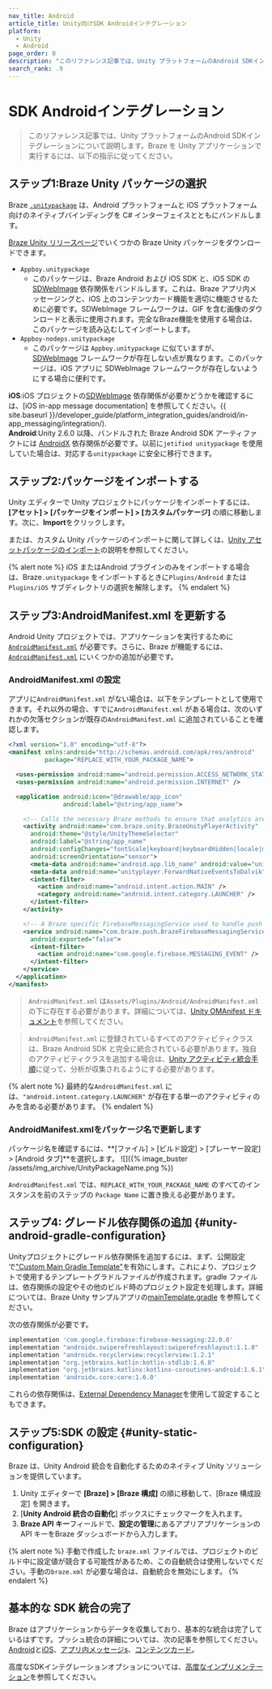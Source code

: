 ```yaml
---
nav_title: Android
article_title: Unity向けSDK Androidインテグレーション
platform: 
  - Unity
  - Android
page_order: 0
description: "このリファレンス記事では、Unity プラットフォームのAndroid SDKインテグレーションについて説明します。"
search_rank: .9
---
```


# SDK Androidインテグレーション

> このリファレンス記事では、Unity プラットフォームのAndroid SDKインテグレーションについて説明します。Braze を Unity アプリケーションで実行するには、以下の指示に従ってください。

## ステップ1:Braze Unity パッケージの選択

Braze [`.unitypackage`](https://docs.unity3d.com/Manual/AssetPackages.html) は、Android プラットフォームと iOS プラットフォーム向けのネイティブバインディングを C# インターフェイスとともにバンドルします。

[Braze Unity リリースページ](https://github.com/Appboy/appboy-unity-sdk/releases)でいくつかの Braze Unity パッケージをダウンロードできます。
 
- `Appboy.unitypackage`
    - このパッケージは、Braze Android および iOS SDK と、iOS SDK の [SDWebImage](https://github.com/SDWebImage/SDWebImage) 依存関係をバンドルします。これは、Braze アプリ内メッセージングと、iOS 上のコンテンツカード機能を適切に機能させるために必要です。SDWebImage フレームワークは、GIF を含む画像のダウンロードと表示に使用されます。完全なBraze機能を使用する場合は、このパッケージを読み込むしてインポートします。
- `Appboy-nodeps.unitypackage`
    - このパッケージは `Appboy.unitypackage` に似ていますが、[SDWebImage](https://github.com/SDWebImage/SDWebImage) フレームワークが存在しない点が異なります。このパッケージは、iOS アプリに SDWebImage フレームワークが存在しないようにする場合に便利です。

**iOS**:iOS プロジェクトの[SDWebImage](https://github.com/SDWebImage/SDWebImage) 依存関係が必要かどうかを確認するには、[iOS in-app message documentation] を参照してください。{{ site.baseurl }}/developer_guide/platform_integration_guides/android/in-app_messaging/integration/).<br>
**Android**:Unity 2.6.0 以降、バンドルされた Braze Android SDK アーティファクトには [AndroidX](https://developer.android.com/jetpack/androidx) 依存関係が必要です。以前に`jetified unitypackage` を使用していた場合は、対応する`unitypackage` に安全に移行できます。

## ステップ2:パッケージをインポートする

Unity エディターで Unity プロジェクトにパッケージをインポートするには、**[アセット] > [パッケージをインポート] > [カスタムパッケージ]** の順に移動します。次に、**Import**をクリックします。

または、カスタム Unity パッケージのインポートに関して詳しくは、[Unity アセットパッケージのインポート](https://docs.unity3d.com/Manual/AssetPackages.html)の説明を参照してください。 

{% alert note %}
iOS またはAndroid プラグインのみをインポートする場合は、Braze`.unitypackage` をインポートするときに`Plugins/Android` または`Plugins/iOS` サブディレクトリの選択を解除します。
{% endalert %}

## ステップ3:AndroidManifest.xml を更新する

Android Unity プロジェクトでは、アプリケーションを実行するために [`AndroidManifest.xml`](https://docs.unity3d.com/Manual/android-manifest.html) が必要です。さらに、Braze が機能するには、[`AndroidManifest.xml`](https://docs.unity3d.com/Manual/android-manifest.html) にいくつかの追加が必要です。

### AndroidManifest.xml の設定

アプリに`AndroidManifest.xml` がない場合は、以下をテンプレートとして使用できます。それ以外の場合、すでに`AndroidManifest.xml` がある場合は、次のいずれかの欠落セクションが既存の`AndroidManifest.xml` に追加されていることを確認します。

```xml
<?xml version="1.0" encoding="utf-8"?>
<manifest xmlns:android="http://schemas.android.com/apk/res/android"
          package="REPLACE_WITH_YOUR_PACKAGE_NAME">

  <uses-permission android:name="android.permission.ACCESS_NETWORK_STATE" />
  <uses-permission android:name="android.permission.INTERNET" />

  <application android:icon="@drawable/app_icon" 
               android:label="@string/app_name">

    <!-- Calls the necessary Braze methods to ensure that analytics are collected and that push notifications are properly forwarded to the Unity application. -->
    <activity android:name="com.braze.unity.BrazeUnityPlayerActivity" 
      android:theme="@style/UnityThemeSelector"
      android:label="@string/app_name" 
      android:configChanges="fontScale|keyboard|keyboardHidden|locale|mnc|mcc|navigation|orientation|screenLayout|screenSize|smallestScreenSize|uiMode|touchscreen" 
      android:screenOrientation="sensor">
      <meta-data android:name="android.app.lib_name" android:value="unity" />
      <meta-data android:name="unityplayer.ForwardNativeEventsToDalvik" android:value="true" />
      <intent-filter>
        <action android:name="android.intent.action.MAIN" />
        <category android:name="android.intent.category.LAUNCHER" />
      </intent-filter>
    </activity>

    <!-- A Braze specific FirebaseMessagingService used to handle push notifications. -->
    <service android:name="com.braze.push.BrazeFirebaseMessagingService"
      android:exported="false">
      <intent-filter>
        <action android:name="com.google.firebase.MESSAGING_EVENT" />
      </intent-filter>
    </service>
  </application>
</manifest>
```

> `AndroidManifest.xml` は`Assets/Plugins/Android/AndroidManifest.xml` の下に存在する必要があります。詳細については、[Unity OMAnifest ドキュメント](https://docs.unity3d.com/Manual/android-manifest.html)を参照してください。

> `AndroidManifest.xml` に登録されているすべてのアクティビティクラスは、Braze Android SDK と完全に統合されている必要があります。独自のアクティビティクラスを追加する場合は、[Unity アクティビティ統合手順](#extending-braze-unity-player)に従って、分析が収集されるようにする必要があります。

{% alert note %}
最終的な`AndroidManifest.xml` には、`"android.intent.category.LAUNCHER"` が存在する単一のアクティビティのみを含める必要があります。
{% endalert %}

### AndroidManifest.xmlをパッケージ名で更新します

パッケージ名を確認するには、**[ファイル] > [ビルド設定] > [プレーヤー設定] > [Android タブ]**を選択します。
![]({% image_buster /assets/img_archive/UnityPackageName.png %})

`AndroidManifest.xml` では、`REPLACE_WITH_YOUR_PACKAGE_NAME` のすべてのインスタンスを前のステップの `Package Name` に置き換える必要があります。

## ステップ4: グレードル依存関係の追加 {#unity-android-gradle-configuration}

Unityプロジェクトにグレードル依存関係を追加するには、まず、公開設定で["Custom Main Gradle Template"](https://docs.unity3d.com/Manual/class-PlayerSettingsAndroid.html#Publishing)を有効にします。これにより、プロジェクトで使用するテンプレートグラドルファイルが作成されます。gradle ファイルは、依存関係の設定やその他のビルド時のプロジェクト設定を処理します。詳細については、Braze Unity サンプルアプリの[mainTemplate.gradle](https://github.com/braze-inc/braze-unity-sdk/blob/master/unity-samples/Assets/Plugins/Android/mainTemplate.gradle) を参照してください。

次の依存関係が必要です。

```groovy
implementation 'com.google.firebase:firebase-messaging:22.0.0'
implementation "androidx.swiperefreshlayout:swiperefreshlayout:1.1.0"
implementation "androidx.recyclerview:recyclerview:1.2.1"
implementation "org.jetbrains.kotlin:kotlin-stdlib:1.6.0"
implementation "org.jetbrains.kotlinx:kotlinx-coroutines-android:1.6.1"
implementation 'androidx.core:core:1.6.0'
```

これらの依存関係は、[External Dependency Manager](https://github.com/googlesamples/unity-jar-resolver)を使用して設定することもできます。

## ステップ5:SDK の設定 {#unity-static-configuration}

Braze は、Unity Android 統合を自動化するためのネイティブ Unity ソリューションを提供しています。 

1. Unity エディターで **[Braze] > [Braze 構成]** の順に移動して、[Braze 構成設定] を開きます。
2. [**Unity Android 統合の自動化**] ボックスにチェックマークを入れます。
3. **Braze API キー**フィールドで、**設定の管理**にあるアプリアプリケーションのAPI キーをBraze ダッシュボードから入力します。

{% alert note %}
手動で作成した `braze.xml` ファイルでは、プロジェクトのビルド中に設定値が競合する可能性があるため、この自動統合は使用しないでください。手動の`braze.xml` が必要な場合は、自動統合を無効にします。
{% endalert %}

## 基本的な SDK 統合の完了

Braze はアプリケーションからデータを収集しており、基本的な統合は完了しているはずです。プッシュ統合の詳細については、次の記事を参照してください。[Android]({{site.baseurl}}/developer_guide/platform_integration_guides/unity/push_notifications/android/)と[iOS]({{site.baseurl}}/developer_guide/platform_integration_guides/unity/push_notifications/ios/)、[アプリ内メッセージs]({{site.baseurl}}/developer_guide/platform_integration_guides/unity/in-app_messaging/)、[コンテンツカード]({{site.baseurl}}/developer_guide/platform_integration_guides/unity/content_cards/)。

高度なSDKインテグレーションオプションについては、[高度なインプリメンテーション]({{site.baseurl}}/developer_guide/platform_integration_guides/unity/sdk_integration/advanced_use_cases/#android-sdk-advanced)を参照してください。

